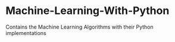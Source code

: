 # Machine-Learning-With-Python
Contains the Machine Learning Algorithms with their Python implementations
